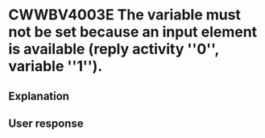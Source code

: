 # CWWBV4003E The variable must not be set because an input element is available (reply activity ''0'', variable ''1'').

## Explanation

## User response